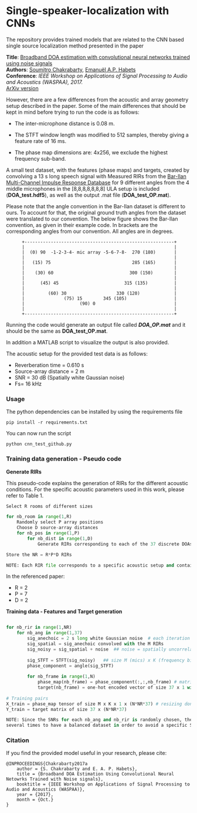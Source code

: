 # Single-speaker-localization with CNNs

The repository provides trained models that are related to the CNN based single source localization method presented in the paper

**Title**: [Broadband DOA estimation with convolutional neural networks trained using noise signals](http://ieeexplore.ieee.org/document/8170010/)  
**Authors**: [Soumitro Chakrabarty](https://www.audiolabs-erlangen.de/fau/assistant/chakrabarty), [Emanuël A.P. Habets](https://www.audiolabs-erlangen.de/fau/professor/habets)  
**Conference**: *IEEE Workshop on Applications of Signal Processing to Audio and Acoustics (WASPAA), 2017.*  
[ArXiv version](https://arxiv.org/abs/1705.00919) 

However, there are a few differences from the acoustic and array geometry setup described in the paper. Some of the main differences that should be kept in mind before trying to run the code is as follows:

- The inter-microphone distance is 0.08 m. 

- The STFT window length was modified to 512 samples, thereby giving a feature rate of 16 ms. 

- The phase map dimensions are: 4x256, we exclude the highest frequency sub-band.

A small test dataset, with the features (phase maps) and targets, created by convolving a 13 s long speech signal with Measured RIRs from the [Bar-Ilan Multi-Channel Impulse Response Database](http://www.eng.biu.ac.il/gannot/downloads/) for 9 different angles from the 4 middle microphones in the [8,8,8,8,8,8,8] ULA setup is included (**DOA_test.hdf5**), as well as the output .mat file (**DOA_test_OP.mat**). 

Please note that the angle convention in the Bar-Ilan dataset is different to ours. To account for that, the original ground truth angles from the dataset were translated to our convention. The below figure shows the Bar-Ilan convention, as given in their example code. In brackets are the corresponding angles from our convention. All angles are in degrees.


          +---------------------------------------------------------+
          |                                                         |
          |  (0) 90  -1-2-3-4- mic array -5-6-7-8-  270 (180)       |
          |                                                         |
          |   (15) 75                               285 (165)       |
          |                                                         |
          |    (30) 60                             300 (150)        |
          |                                                         |
          |      (45) 45                         315 (135)          |
          |                                                         |
          |         (60) 30                   330 (120)             |     
          |               (75) 15        345 (105)                  |         
          |                     (90) 0                              |
          |                                                         |
          +---------------------------------------------------------+


Running the code would generate an output file called ***DOA_OP.mat*** and it should be the same as **DOA_test_OP.mat**. 

In addition a MATLAB script to visualize the output is also provided.  

The acoustic setup for the provided test data is as follows:

  - Reverberation time = 0.610 s
  - Source-array distance = 2 m
  - SNR = 30 dB (Spatially white Gaussian noise)
  - Fs= 16 kHz

### Usage

The python dependencies can be installed by using the requirements file 

```
pip install -r requirements.txt
```
You can now run the script
```
python cnn_test_github.py
```

### Training data generation - Pseudo code

**Generate RIRs**

This pseudo-code explains the generation of RIRs for the different acoustic conditions. For the specific acoustic parameters used in this work, please refer to Table 1.

```python
Select R rooms of different sizes

for nb_room in range(1,R) 
    Randomly select P array positions
    Choose D source-array distances
    for nb_pos in range(1,P)
        for nb_dist in range(1,D)
            Generate RIRs corresponding to each of the 37 discrete DOAs and M microphones

Store the NR = R*P*D RIRs

NOTE: Each RIR file corresponds to a specific acoustic setup and contains 37 x M source-mic RIRs for each DOA and microphone in the array
```
In the referenced paper:
  - R = 2 
  - P = 7
  - D = 2
  
**Training data - Features and Target generation**

```python

for nb_rir in range(1,NR)
    for nb_ang in range(1,37)
        sig_anechoic = 2 s long white Gaussian noise  # each iteration a different variance was used
        sig_spatial = sig_anechoic convolved with the M RIRs
        sig_noisy = sig_spatial + noise  ## noise = spatially uncorrelated white noise with a randomly chosen SNR in the range of [0,20]dB
        
        sig_STFT = STFT(sig_noisy)   ## size M (mics) x K (frequency bins) x N (time frames)
        phase_component = angle(sig_STFT)
        
        for nb_frame in range(1,N)
            phase_map(nb_frame) = phase_component(:,:,nb_frame) # matrix of size M x K taken from phase_component
            target(nb_frame) = one-hot encoded vector of size 37 x 1 with the true DOA label as 1, rest 0s
        
# Training pairs
X_train = phase_map tensor of size M x K x 1 x (N*NR*37) # resizing done for input to Conv2D in Keras
Y_train = target matrix of size 37 x (N*NR*37)

NOTE: Since the SNRs for each nb_ang and nb_rir is randomly chosen, the whole procedure was repeated 
several times to have a balanced dataset in order to avoid a specific SNR bias. The size of the training data was influenced by the memory constraints.
```
### Citation

If you find the provided model useful in your research, please cite:

```
@INPROCEEDINGS{Chakrabarty2017a
	author = {S. Chakrabarty and E. A. P. Habets},
	title = {Broadband DOA Estimation Using Convolutional Neural Netowrks Trained with Noise signals},
	booktitle = {IEEE Workshop on Applications of Signal Processing to Audio and Acoustics (WASPAA)},
	year = {2017},
	month = {Oct.}
}
```
